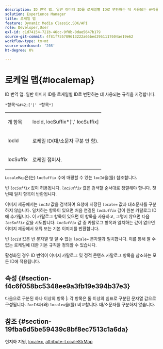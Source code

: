 ```yaml
---
description: ID 번역 맵. 일반 이미지 ID를 로케일별 ID로 변환하는 데 사용되는 규칙을 지정합니다.
solution: Experience Manager
title: 로케일 맵
feature: Dynamic Media Classic,SDK/API
role: Developer,User
exl-id: c1d74154-721b-46cc-9f0b-8dae5647b179
source-git-commit: 4f81f755789613222a66bed2961117604ae19e62
workflow-type: tm+mt
source-wordcount: '208'
ht-degree: 0%

---
```


# 로케일 맵{#localemap}

ID 번역 맵. 일반 이미지 ID를 로케일별 ID로 변환하는 데 사용되는 규칙을 지정합니다.

`*`항목`*&#42;['|' *`항목`*]`

<table id="simpletable_A6DD1A28F8ED4178A8ADDB2F3AEFC402"> 
 <tr class="strow"> 
  <td class="stentry"> <p><span class="varname">개 항목</span> </p></td> 
  <td class="stentry"> <p><span class="varname"> locId</span>,<span class="varname"> locSuffix</span>*[','<span class="varname"> locSuffix</span>] </p></td> 
 </tr> 
 <tr class="strow"> 
  <td class="stentry"> <p><span class="varname"> locId</span> </p></td> 
  <td class="stentry"> <p>로케일 ID(대/소문자 구분 안 함). </p></td> 
 </tr> 
 <tr class="strow"> 
  <td class="stentry"> <p><span class="varname"> locSuffix</span> </p></td> 
  <td class="stentry"> <p>로케일 접미사. </p></td> 
 </tr> 
</table>

`LocaleMap`은(는) `locSuffix` 수에 매핑할 수 있는 `locId`을(를) 참조합니다.

빈 *`locSuffix`* 값이 허용됩니다. *`locSuffix`* 값은 검색할 순서대로 정렬해야 합니다. 첫 번째 일치 항목이 반환됩니다.

이미지 제공에서는 *`locId`* 값을 검색하여 요청에 지정된 `locale=` 값과 대소문자를 구분하지 않습니다. 일치하는 항목이 있으면 처음 연결된 *`locSuffix`* 값이 원본 카탈로그 ID에 추가됩니다. 이 카탈로그 항목이 있으면 이 항목을 사용하고, 그렇지 않으면 다음 *`locSuffix`* 값을 시도합니다. *`locSuffix`* 값 중 카탈로그 항목과 일치하는 값이 없으면 이미지 제공에서 오류 또는 기본 이미지를 반환합니다.

빈 *`locId`* 값은 빈 문자열 및 알 수 없는 `locale=` 문자열과 일치합니다. 이를 통해 알 수 없는 로케일에 대한 기본 규칙을 정의할 수 있습니다.

활성화된 경우 ID 번역이 이미지 카탈로그 및 정적 콘텐츠 카탈로그 항목을 참조하는 모든 ID에 적용됩니다.

## 속성 {#section-f4c6f058bc5348ee9a3fb19e394b37e3}

다음으로 구분된 하나 이상의 항목 |: 각 항목은 둘 이상의 쉼표로 구분된 문자열 값으로 구성됩니다. *`locId`*&#x200B;과(와) `locale=`을(를) 비교합니다. 대/소문자를 구분하지 않습니다.

## 참조 {#section-19fba6d5be59439c8bf8ec7513c1a6da}

현지화 지원, [locale=](../../../../../is-api/http-ref/image-serving-api-ref/c-http-protocol-reference/c-command-reference/r-locale.md#reference-8a846b2fbc004a12821b956ed3b25cfb), [attribute::LocaleStrMap](../../../../../is-api/image-catalog/image-serving-api-ref/c-image-catalog-reference/c-attributes-reference/r-localestrmap.md#reference-98c42070a4bc4baf92537132be2b5b1e)
